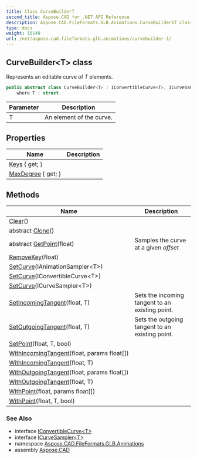 ```yaml
---
title: Class CurveBuilderT
second_title: Aspose.CAD for .NET API Reference
description: Aspose.CAD.FileFormats.GLB.Animations.CurveBuilder1T class. Represents an editable curve of T elements
type: docs
weight: 10140
url: /net/aspose.cad.fileformats.glb.animations/curvebuilder-1/
---
```

## CurveBuilder&lt;T&gt; class

Represents an editable curve of *T* elements.

```csharp
public abstract class CurveBuilder<T> : IConvertibleCurve<T>, ICurveSampler<T>
    where T : struct
```

| Parameter | Description |
| --- | --- |
| T | An element of the curve. |

## Properties

| Name | Description |
| --- | --- |
| [Keys](../../aspose.cad.fileformats.glb.animations/curvebuilder-1/keys/) { get; } |  |
| [MaxDegree](../../aspose.cad.fileformats.glb.animations/curvebuilder-1/maxdegree/) { get; } |  |

## Methods

| Name | Description |
| --- | --- |
| [Clear](../../aspose.cad.fileformats.glb.animations/curvebuilder-1/clear/)() |  |
| abstract [Clone](../../aspose.cad.fileformats.glb.animations/curvebuilder-1/clone/)() |  |
| abstract [GetPoint](../../aspose.cad.fileformats.glb.animations/curvebuilder-1/getpoint/)(float) | Samples the curve at a given *offset* |
| [RemoveKey](../../aspose.cad.fileformats.glb.animations/curvebuilder-1/removekey/)(float) |  |
| [SetCurve](../../aspose.cad.fileformats.glb.animations/curvebuilder-1/setcurve/#setcurve_2)(IAnimationSampler&lt;T&gt;) |  |
| [SetCurve](../../aspose.cad.fileformats.glb.animations/curvebuilder-1/setcurve/#setcurve)(IConvertibleCurve&lt;T&gt;) |  |
| [SetCurve](../../aspose.cad.fileformats.glb.animations/curvebuilder-1/setcurve/#setcurve_1)(ICurveSampler&lt;T&gt;) |  |
| [SetIncomingTangent](../../aspose.cad.fileformats.glb.animations/curvebuilder-1/setincomingtangent/)(float, T) | Sets the incoming tangent to an existing point. |
| [SetOutgoingTangent](../../aspose.cad.fileformats.glb.animations/curvebuilder-1/setoutgoingtangent/)(float, T) | Sets the outgoing tangent to an existing point. |
| [SetPoint](../../aspose.cad.fileformats.glb.animations/curvebuilder-1/setpoint/)(float, T, bool) |  |
| [WithIncomingTangent](../../aspose.cad.fileformats.glb.animations/curvebuilder-1/withincomingtangent/#withincomingtangent)(float, params float[]) |  |
| [WithIncomingTangent](../../aspose.cad.fileformats.glb.animations/curvebuilder-1/withincomingtangent/#withincomingtangent_1)(float, T) |  |
| [WithOutgoingTangent](../../aspose.cad.fileformats.glb.animations/curvebuilder-1/withoutgoingtangent/#withoutgoingtangent)(float, params float[]) |  |
| [WithOutgoingTangent](../../aspose.cad.fileformats.glb.animations/curvebuilder-1/withoutgoingtangent/#withoutgoingtangent_1)(float, T) |  |
| [WithPoint](../../aspose.cad.fileformats.glb.animations/curvebuilder-1/withpoint/#withpoint)(float, params float[]) |  |
| [WithPoint](../../aspose.cad.fileformats.glb.animations/curvebuilder-1/withpoint/#withpoint_1)(float, T, bool) |  |

### See Also

* interface [IConvertibleCurve&lt;T&gt;](../iconvertiblecurve-1/)
* interface [ICurveSampler&lt;T&gt;](../icurvesampler-1/)
* namespace [Aspose.CAD.FileFormats.GLB.Animations](../../aspose.cad.fileformats.glb.animations/)
* assembly [Aspose.CAD](../../)


